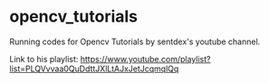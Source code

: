 # opencv_tutorials
Running codes for Opencv Tutorials by sentdex's youtube channel.

Link to his playlist:
https://www.youtube.com/playlist?list=PLQVvvaa0QuDdttJXlLtAJxJetJcqmqlQq

